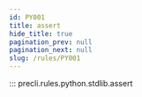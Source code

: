 ```yaml
---
id: PY001
title: assert
hide_title: true
pagination_prev: null
pagination_next: null
slug: /rules/PY001
---
```


::: precli.rules.python.stdlib.assert
